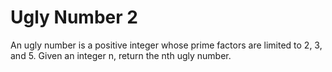 # Ugly Number 2
An ugly number is a positive integer whose prime factors are limited to 2, 3, and 5. Given an integer n, return the nth ugly number.
